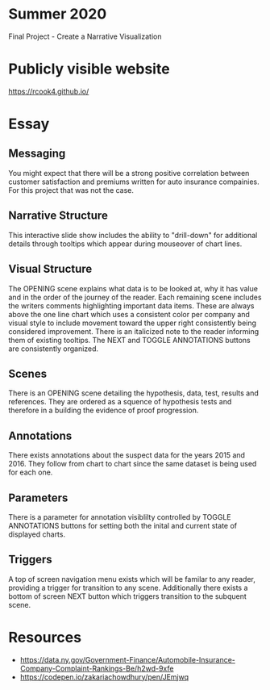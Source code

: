 # Summer 2020
Final Project - Create a Narrative Visualization

# Publicly visible website
https://rcook4.github.io/

# Essay

## Messaging
You might expect that there will be a strong positive correlation between customer satisfaction and premiums written for auto insurance compainies. For this project that was not the case.

## Narrative Structure
This interactive slide show includes the ability to "drill-down" for additional details through tooltips which appear during mouseover of chart lines.

## Visual Structure
The OPENING scene explains what data is to be looked at, why it has value and in the order of the journey of the reader. Each remaining scene includes the writers comments highlighting important data items. These are always above the one line chart which uses a consistent color per company and visual style to include movement toward the upper right consistently being considered improvement. There is an italicized note to the reader informing them of existing tooltips. The NEXT and TOGGLE ANNOTATIONS buttons are consistently organized.

## Scenes
There is an OPENING scene detailing the hypothesis, data, test, results and references. They are ordered as a squence of hypothesis tests and therefore in a building the evidence of proof progression.

## Annotations
There exists annotations about the suspect data for the years 2015 and 2016. They follow from chart to chart since the same dataset is being used for each one.

## Parameters
There is a parameter for annotation visiblilty controlled by TOGGLE ANNOTATIONS buttons for setting both the inital and current state of displayed charts.

## Triggers
A top of screen navigation menu exists which will be familar to any reader, providing a trigger for transition to any scene. Additionally there exists a  bottom of screen NEXT button which triggers transition to the subquent scene.

# Resources
* https://data.ny.gov/Government-Finance/Automobile-Insurance-Company-Complaint-Rankings-Be/h2wd-9xfe
* https://codepen.io/zakariachowdhury/pen/JEmjwq
